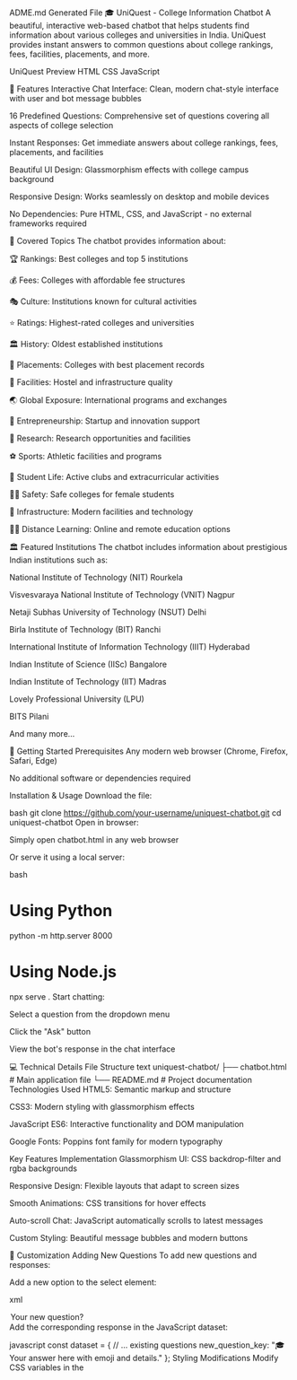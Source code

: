 ADME.md
Generated File
🎓 UniQuest - College Information Chatbot
A beautiful, interactive web-based chatbot that helps students find information about various colleges and universities in India. UniQuest provides instant answers to common questions about college rankings, fees, facilities, placements, and more.

UniQuest Preview
HTML
CSS
JavaScript

🌟 Features
Interactive Chat Interface: Clean, modern chat-style interface with user and bot message bubbles

16 Predefined Questions: Comprehensive set of questions covering all aspects of college selection

Instant Responses: Get immediate answers about college rankings, fees, placements, and facilities

Beautiful UI Design: Glassmorphism effects with college campus background

Responsive Design: Works seamlessly on desktop and mobile devices

No Dependencies: Pure HTML, CSS, and JavaScript - no external frameworks required

🏫 Covered Topics
The chatbot provides information about:

🏆 Rankings: Best colleges and top 5 institutions

💰 Fees: Colleges with affordable fee structures

🎭 Culture: Institutions known for cultural activities

⭐ Ratings: Highest-rated colleges and universities

🏛️ History: Oldest established institutions

💼 Placements: Colleges with best placement records

🏨 Facilities: Hostel and infrastructure quality

🌏 Global Exposure: International programs and exchanges

🚀 Entrepreneurship: Startup and innovation support

🔬 Research: Research opportunities and facilities

⚽ Sports: Athletic facilities and programs

🎉 Student Life: Active clubs and extracurricular activities

👩‍🎓 Safety: Safe colleges for female students

🏢 Infrastructure: Modern facilities and technology

🧑‍💻 Distance Learning: Online and remote education options

🏛️ Featured Institutions
The chatbot includes information about prestigious Indian institutions such as:

National Institute of Technology (NIT) Rourkela

Visvesvaraya National Institute of Technology (VNIT) Nagpur

Netaji Subhas University of Technology (NSUT) Delhi

Birla Institute of Technology (BIT) Ranchi

International Institute of Information Technology (IIIT) Hyderabad

Indian Institute of Science (IISc) Bangalore

Indian Institute of Technology (IIT) Madras

Lovely Professional University (LPU)

BITS Pilani

And many more...

🚀 Getting Started
Prerequisites
Any modern web browser (Chrome, Firefox, Safari, Edge)

No additional software or dependencies required

Installation & Usage
Download the file:

bash
git clone https://github.com/your-username/uniquest-chatbot.git
cd uniquest-chatbot
Open in browser:

Simply open chatbot.html in any web browser

Or serve it using a local server:

bash
# Using Python
python -m http.server 8000

# Using Node.js
npx serve .
Start chatting:

Select a question from the dropdown menu

Click the "Ask" button

View the bot's response in the chat interface

💻 Technical Details
File Structure
text
uniquest-chatbot/
├── chatbot.html          # Main application file
└── README.md            # Project documentation
Technologies Used
HTML5: Semantic markup and structure

CSS3: Modern styling with glassmorphism effects

JavaScript ES6: Interactive functionality and DOM manipulation

Google Fonts: Poppins font family for modern typography

Key Features Implementation
Glassmorphism UI: CSS backdrop-filter and rgba backgrounds

Responsive Design: Flexible layouts that adapt to screen sizes

Smooth Animations: CSS transitions for hover effects

Auto-scroll Chat: JavaScript automatically scrolls to latest messages

Custom Styling: Beautiful message bubbles and modern buttons

🎨 Customization
Adding New Questions
To add new questions and responses:

Add a new option to the select element:

xml
<option value="new_question_key">Your new question?</option>
Add the corresponding response in the JavaScript dataset:

javascript
const dataset = {
  // ... existing questions
  new_question_key: "🎓 Your answer here with emoji and details."
};
Styling Modifications
Modify CSS variables in the <style> section

Change background image URL in the body CSS

Adjust colors, fonts, and spacing as needed

Adding More Colleges
Update the dataset responses to include information about additional institutions.

🔮 Future Enhancements
 Add search functionality for custom questions

 Implement typing animation for bot responses

 Add voice interaction capabilities

 Include college comparison features

 Integrate with real-time college data APIs

 Add multilingual support

 Implement user feedback system

 Add college image gallery

 Create mobile app version

📱 Browser Compatibility
✅ Chrome (recommended)

✅ Firefox

✅ Safari

✅ Edge

✅ Mobile browsers

🤝 Contributing
Contributions are welcome! Here's how you can help:

Fork the repository

Create a feature branch (git checkout -b feature/amazing-feature)

Commit your changes (git commit -m 'Add amazing feature')

Push to the branch (git push origin feature/amazing-feature)

Open a Pull Request

Areas for Contribution
Add more colleges and universities

Improve UI/UX design

Add new question categories

Implement advanced features

Fix bugs and improve performance

📄 License
This project is licensed under the MIT License - see the LICENSE file for details.

👨‍💻 Author
Sudev Samuel

Email: sudevsamuel7@gmail.com

🙏 Acknowledgments
Thanks to all the educational institutions for inspiration

Unsplash for the beautiful background image

Google Fonts for typography

The open-source community for continuous inspiration

📞 Support
If you have any questions or need help:

Create an issue on GitHub

Reach out via email

Check the documentation
